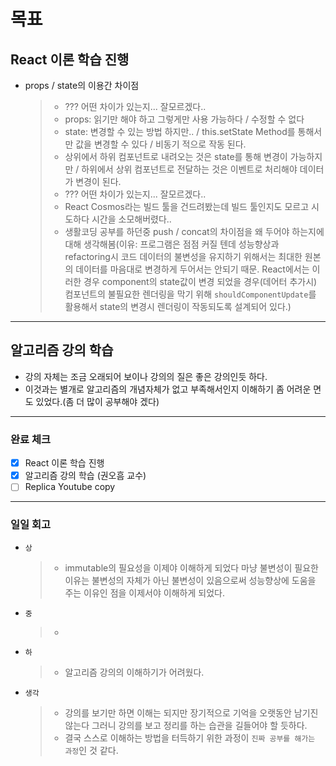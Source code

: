 # 목표

## React 이론 학습 진행

- props / state의 이용간 차이점

  > - ??? 어떤 차이가 있는지... 잘모르겠다..
  > - props: 읽기만 해야 하고 그렇게만 사용 가능하다 / 수정할 수 없다
  > - state: 변경할 수 있는 방법 하지만.. / this.setState Method를 통해서 만 값을 변경할 수 있다 / 비동기 적으로 작동 된다.
  > - 상위에서 하위 컴포넌트로 내려오는 것은 state를 통해 변경이 가능하지만 / 하위에서 상위 컴포넌트로 전달하는 것은 이벤트로 처리해야 데이터가 변경이 된다.
  > - ??? 어떤 차이가 있는지... 잘모르겠다..
  > - React Cosmos라는 빌드 툴을 건드려봤는데 빌드 툴인지도 모르고 시도하다 시간을 소모해버렸다..
  > - 생활코딩 공부를 하던중 push / concat의 차이점을 왜 두어야 하는지에 대해 생각해봄(이유: 프로그램은 점점 커질 텐데 성능향상과 refactoring시 코드 데이터의 불변성을 유지하기 위해서는 최대한 원본의 데이터를 마음대로 변경하게 두어서는 안되기 때문. React에서는 이러한 경우 component의 state값이 변경 되었을 경우(데어터 추가시) 컴포넌트의 불필요한 렌더링을 막기 위해 `shouldComponentUpdate`를 활용해서 state의 변경시 렌더링이 작동되도록 설계되어 있다.)

---

## 알고리즘 강의 학습

- 강의 자체는 조금 오래되어 보이나 강의의 질은 좋은 강의인듯 하다.
- 이것과는 별개로 알고리즘의 개념자체가 없고 부족해서인지 이해하기 좀 어려운 면도 있었다.(좀 더 많이 공부해야 겠다)

---

### 완료 체크

- [x] React 이론 학습 진행
- [x] 알고리즘 강의 학습 (권오흠 교수)
- [ ] Replica Youtube copy

---

### 일일 회고

- `상`
  > - immutable의 필요성을 이제야 이해하게 되었다 마냥 불변성이 필요한 이유는 불변성의 자체가 아닌 불변성이 있음으로써 성능향상에 도움을 주는 이유인 점을 이제서야 이해하게 되었다.
- `중`
  > -
- `하`
  > - 알고리즘 강의의 이해하기가 어려웠다.
- `생각`
  > - 강의를 보기만 하면 이해는 되지만 장기적으로 기억을 오랫동안 남기진 않는다 그러니 강의를 보고 정리를 하는 습관을 길들어야 할 듯하다.
  > - 결국 스스로 이해하는 방법을 터득하기 위한 과정이 `진짜 공부를 해가는 과정`인 것 같다.
